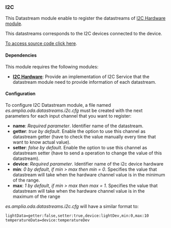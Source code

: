 ### I2C

This Datastream module enable to register the datastreams of [I2C Hardware module]().

This datastreams corresponds to the I2C devices connected to the device.

[To access source code click here](https://github.com/amplia-iiot/oda/tree/master/oda-datastreams/i2c).

#### Dependencies

This module requires the following modules:
* __[I2C Hardware]()__: Provide an implementation of I2C Service that the datastream module need to provide information of each datastream.

#### Configuration

To configure I2C Datastream module, a file named _es.amplia.oda.datastreams.i2c.cfg_ must be created with the next parameters 
for each input channel that you want to register:
* __name__: *Required parameter*. Identifier name of the datastream.
* __getter__: *true by default*. Enable the option to use this channel as datastream getter (have to check the value manually 
every time that want to know actual value).
* __setter__: *false by default*. Enable the option to use this channel as datastream setter (have to send a operation to change the value of this datastream). 
* __device__: *Required parameter*. Identifier name of the i2c device hardware
* __min__: *0 by default*, *if min > max then min = 0*. Specifies the value that datastream will take when the hardware channel value is in the minimum of the range. 
* __max__: *1 by default*, *if min > max then max = 1*. Specifies the value that datastream will take when the hardware channel value is in the maximum of the range

_es.amplia.oda.datastreams.i2c.cfg_ will have a similar format to:

```
lightData=getter:false,setter:true,device:lightDev,min:0,max:10
temperatureData=device:temperatureDev
```